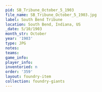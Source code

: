 ```yaml
---
pid: SB_Tribune_October_5_1903
file_name: SB_Tribune_October_5_1903.jpg
label: South Bend Tribune
location: South Bend, Indiana, US
_date: 5/10/1903
month_str: October
year: '1903'
type: JPG
notes: 
teams: 
game_info: 
player_info: 
inventoried: n
order: '359'
layout: foundry-item
collection: foundry-giants
---
```

